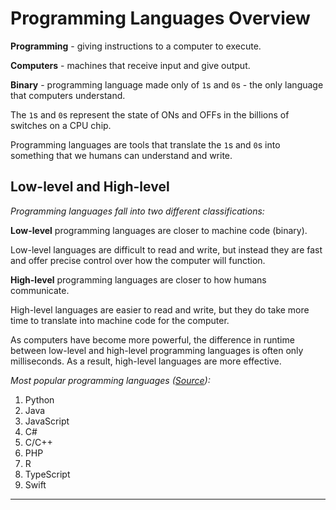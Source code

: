 # Programming Languages Overview

**Programming** - giving instructions to a computer to execute.

**Computers** - machines that receive input and give output.

**Binary** - programming language made only of `1`s and `0`s - the only language that computers understand.

The `1`s and `0`s represent the state of ONs and OFFs in the billions of switches on a CPU chip.

Programming languages are tools that translate the `1`s and `0`s into something that we humans can understand and write.

## Low-level and High-level

_Programming languages fall into two different classifications:_

**Low-level** programming languages are closer to machine code (binary).

Low-level languages are difficult to read and write, but instead they are fast and offer precise control over how the computer will function.

**High-level** programming languages are closer to how humans communicate.

High-level languages are easier to read and write, but they do take more time to translate into machine code for the computer.

As computers have become more powerful, the difference in runtime between low-level and high-level programming languages is often only milliseconds. As a result, high-level languages are more effective.

_Most popular programming languages ([Source](https://pypl.github.io/PYPL.html)):_

1. Python
2. Java
3. JavaScript
4. C#
5. C/C++
6. PHP
7. R
8. TypeScript
9. Swift

---

<br>
